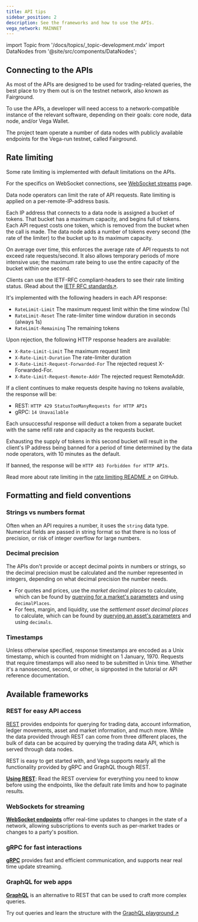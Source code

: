 ```yaml
---
title: API tips
sidebar_position: 2
description: See the frameworks and how to use the APIs.
vega_network: MAINNET
---
```


import Topic from '/docs/topics/_topic-development.mdx'
import DataNodes from '@site/src/components/DataNodes';

<Topic />

## Connecting to the APIs
As most of the APIs are designed to be used for trading-related queries, the best place to try them out is on the testnet network, also known as Fairground.

To use the APIs, a developer will need access to a network-compatible instance of the relevant software, depending on their goals: core node, data node, and/or Vega Wallet.

The project team operate a number of data nodes with publicly available endpoints for the Vega-run testnet, called Fairground. 

## Rate limiting
Some rate limiting is implemented with default limitations on the APIs.

For the specifics on WebSocket connections, see [WebSocket streams](./websocket.md) page.

Data node operators can limit the rate of API requests. Rate limiting is applied on a per-remote-IP-address basis.

Each IP address that connects to a data node is assigned a bucket of tokens. That bucket has a maximum capacity, and begins full of tokens. Each API request costs one token, which is removed from the bucket when the call is made. The data node adds a number of tokens every second (the rate of the limiter) to the bucket up to its maximum capacity.

On average over time, this enforces the average rate of API requests to not exceed rate requests/second. It also allows temporary periods of more intensive use; the maximum rate being to use the entire capacity of the bucket within one second.

Clients can use the IETF-RFC compliant-headers to see their rate limiting status. (Read about the [IETF RFC standards↗](https://datatracker.ietf.org/doc/html/draft-ietf-httpapi-ratelimit-headers). 

It's implemented with the following headers in each API response:
* `RateLimit-Limit` The maximum request limit within the time window (1s)
* `RateLimit-Reset` The rate-limiter time window duration in seconds (always 1s)
* `RateLimit-Remaining` The remaining tokens

Upon rejection, the following HTTP response headers are available:
* `X-Rate-Limit-Limit` The maximum request limit
* `X-Rate-Limit-Duration` The rate-limiter duration
* `X-Rate-Limit-Request-Forwarded-For` The rejected request X-Forwarded-For.
* `X-Rate-Limit-Request-Remote-Addr` The rejected request RemoteAddr.

If a client continues to make requests despite having no tokens available, the response will be:
* REST: `HTTP 429 StatusTooManyRequests for HTTP APIs`
* gRPC: `14 Unavailable`

Each unsuccessful response will deduct a token from a separate bucket with the same refill rate and capacity as the requests bucket. 

Exhausting the supply of tokens in this second bucket will result in the client's IP address being banned for a period of time determined by the data node operators, with 10 minutes as the default.

If banned, the response will be `HTTP 403 Forbidden for HTTP APIs`.

Read more about rate limiting in the [rate limiting README ↗](https://github.com/vegaprotocol/vega/blob/develop/datanode/ratelimit/README.md) on GitHub.

## Formatting and field conventions

### Strings vs numbers format
Often when an API requires a number, it uses the `string` data type. Numerical fields are passed in string format so that there is no loss of precision, or risk of integer overflow for large numbers.

### Decimal precision
The APIs don't provide or accept decimal points in numbers or strings, so the decimal precision must be calculated and the number represented in integers, depending on what decimal precision the number needs. 

* For quotes and prices, use the *market decimal places* to calculate, which can be found by [querying for a market's parameters](../api/rest/data-v2/trading-data-service-get-market.api.mdx) and using `decimalPlaces`.
* For fees, margin, and liquidity, use the *settlement asset decimal places* to calculate, which can be found by [querying an asset's parameters](../api/rest/data-v2/trading-data-service-get-asset.api.mdx) and using `decimals`.

### Timestamps
Unless otherwise specified, response timestamps are encoded as a Unix timestamp, which is counted from midnight on 1 January, 1970. Requests that require timestamps will also need to be submitted in Unix time. Whether it's a nanosecond, second, or other, is signposted in the tutorial or API reference documentation.

## Available frameworks

### REST for easy API access
[REST](./rest/overview.md) provides endpoints for querying for trading data, account information, ledger movements, asset and market information, and much more. While the data provided through REST can come from three different places, the bulk of data can be acquired by querying the trading data API, which is served through data nodes. 

REST is easy to get started with, and Vega supports nearly all the functionality provided by gRPC and GraphQL though REST.

**[Using REST](./rest/overview.md)**: Read the REST overview for everything you need to know before using the endpoints, like the default rate limits and how to paginate results.

### WebSockets for streaming
**[WebSocket endpoints](./websocket.md)** offer real-time updates to changes in the state of a network, allowing subscriptions to events such as per-market trades or changes to a party's position.

### gRPC for fast interactions
**[gRPC](./grpc/overview.md)** provides fast and efficient communication, and supports near real time update streaming.

### GraphQL for web apps
**[GraphQL](../api/graphql/overview.md)** is an alternative to REST that can be used to craft more complex queries.

Try out queries and learn the structure with the [GraphQL playground ↗](https://api.testnet.vega.xyz/graphql/)
